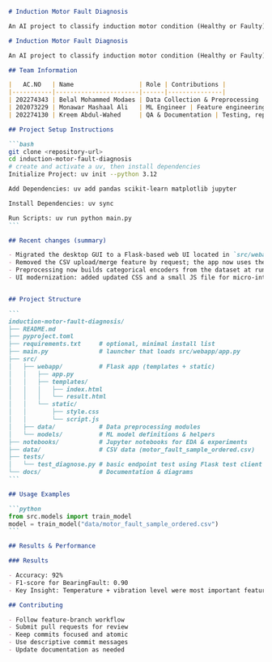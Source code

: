 ````markdown
# Induction Motor Fault Diagnosis

An AI project to classify induction motor condition (Healthy or Faulty) using manually entered operational data.

# Induction Motor Fault Diagnosis

An AI project to classify induction motor condition (Healthy or Faulty) using manually entered operational data.

## Team Information

|   AC.NO   | Name                  | Role | Contributions |
|-----------|-----------------------|------|---------------|
| 202274343 | Belal Mohammed Modaes | Data Collection & Preprocessing | Designed CSV schema, cleaned data |
| 202073229 | Monawar Mashaal Ali   | ML Engineer | Feature engineering, model training |
| 202274130 | Kreem Abdul-Wahed     | QA & Documentation | Testing, report writing |

## Project Setup Instructions

```bash
git clone <repository-url>
cd induction-motor-fault-diagnosis
# create and activate a uv, then install dependencies
Initialize Project: uv init --python 3.12

Add Dependencies: uv add pandas scikit-learn matplotlib jupyter

Install Dependencies: uv sync

Run Scripts: uv run python main.py
```

## Recent changes (summary)

- Migrated the desktop GUI to a Flask-based web UI located in `src/webapp/`.
- Removed the CSV upload/merge feature by request; the app now uses the local dataset at `data/motor_fault_sample_ordered.csv` and will not accept uploaded CSVs.
- Preprocessing now builds categorical encoders from the dataset at runtime and uses them to encode categorical features before training/prediction.
- UI modernization: added updated CSS and a small JS file for micro-interactions (`src/webapp/static/style.css`, `src/webapp/static/script.js`).


## Project Structure

```
induction-motor-fault-diagnosis/
├── README.md
├── pyproject.toml
├── requirements.txt     # optional, minimal install list
├── main.py              # launcher that loads src/webapp/app.py
├── src/
│   ├── webapp/          # Flask app (templates + static)
│   │   ├── app.py
│   │   ├── templates/
│   │   │   ├── index.html
│   │   │   └── result.html
│   │   └── static/
│   │       ├── style.css
│   │       └── script.js
│   ├── data/            # Data preprocessing modules
│   └── models/          # ML model definitions & helpers
├── notebooks/           # Jupyter notebooks for EDA & experiments
├── data/                # CSV data (motor_fault_sample_ordered.csv)
├── tests/
│   └── test_diagnose.py # basic endpoint test using Flask test client
└── docs/                # Documentation & diagrams
```

## Usage Examples

```python
from src.models import train_model
model = train_model("data/motor_fault_sample_ordered.csv")
```

## Results & Performance

### Results

- Accuracy: 92%
- F1-score for BearingFault: 0.90
- Key Insight: Temperature + vibration level were most important features.

## Contributing

- Follow feature-branch workflow
- Submit pull requests for review
- Keep commits focused and atomic
- Use descriptive commit messages
- Update documentation as needed
